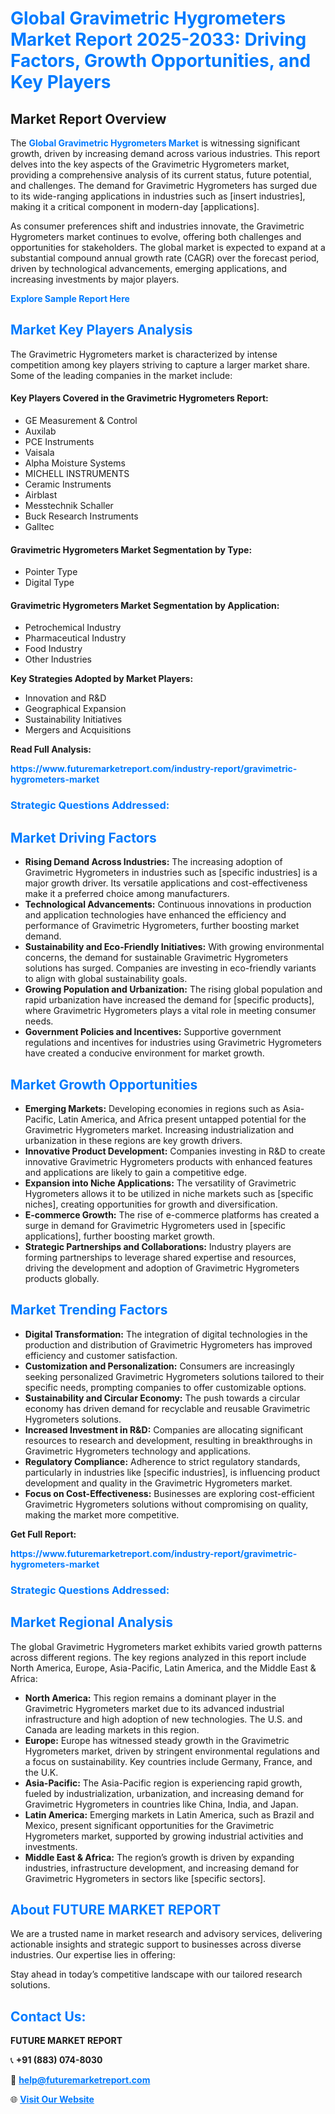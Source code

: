 <h1 style="color: #007BFF;">Global Gravimetric Hygrometers Market Report 2025-2033: Driving Factors, Growth Opportunities, and Key Players</h1>

<section id="overview">
<h2>Market Report Overview</h2>
<p>The <a href="https://www.futuremarketreport.com/industry-report/gravimetric-hygrometers-market" style="color: #007BFF; text-decoration: none;"><strong>Global Gravimetric Hygrometers Market</strong></a> is witnessing significant growth, driven by increasing demand across various industries. This report delves into the key aspects of the Gravimetric Hygrometers market, providing a comprehensive analysis of its current status, future potential, and challenges. The demand for Gravimetric Hygrometers has surged due to its wide-ranging applications in industries such as [insert industries], making it a critical component in modern-day [applications].</p>
<p>As consumer preferences shift and industries innovate, the Gravimetric Hygrometers market continues to evolve, offering both challenges and opportunities for stakeholders. The global market is expected to expand at a substantial compound annual growth rate (CAGR) over the forecast period, driven by technological advancements, emerging applications, and increasing investments by major players.</p>
</section>

<section id="overview">
<p><a href="https://www.futuremarketreport.com/request-sample/reportId=81848" style="color: #007BFF; text-decoration: none;"><strong>Explore Sample Report Here</strong></a></p>
</section>

<section id="key-players">
<h2 style="color: #007BFF;">Market Key Players Analysis</h2>
<p>The Gravimetric Hygrometers market is characterized by intense competition among key players striving to capture a larger market share. Some of the leading companies in the market include:</p>
<h4>Key Players Covered in the Gravimetric Hygrometers Report:</h4>
<ul><li>GE Measurement &amp; Control</li><li>Auxilab</li><li>PCE Instruments</li><li>Vaisala</li><li>Alpha Moisture Systems</li><li>MICHELL INSTRUMENTS</li><li>Ceramic Instruments</li><li>Airblast</li><li>Messtechnik Schaller</li><li>Buck Research Instruments</li><li>Galltec</li></ul>
<h4>Gravimetric Hygrometers Market Segmentation by Type:</h4>
<ul><li>Pointer Type</li><li>Digital Type</li></ul>

<h4>Gravimetric Hygrometers Market Segmentation by Application:</h4>
<ul><li>Petrochemical Industry</li><li>Pharmaceutical Industry</li><li>Food Industry</li><li>Other Industries</li></ul>
<p><strong>Key Strategies Adopted by Market Players:</strong></p>
<ul>
<li>Innovation and R&D</li>
<li>Geographical Expansion</li>
<li>Sustainability Initiatives</li>
<li>Mergers and Acquisitions</li>
</ul>
</section>

<section>
<p><strong>Read Full Analysis: </strong></p><a href="https://www.futuremarketreport.com/industry-report/gravimetric-hygrometers-market" style="color: #007BFF; text-decoration: none;"><strong>https://www.futuremarketreport.com/industry-report/gravimetric-hygrometers-market</strong></a>
<h3 style="color: #007BFF;">Strategic Questions Addressed:</h3>
</section>

<section id="driving-factors">
<h2 style="color: #007BFF;">Market Driving Factors</h2>
<ul>
<li><strong>Rising Demand Across Industries:</strong> The increasing adoption of Gravimetric Hygrometers in industries such as [specific industries] is a major growth driver. Its versatile applications and cost-effectiveness make it a preferred choice among manufacturers.</li>
<li><strong>Technological Advancements:</strong> Continuous innovations in production and application technologies have enhanced the efficiency and performance of Gravimetric Hygrometers, further boosting market demand.</li>
<li><strong>Sustainability and Eco-Friendly Initiatives:</strong> With growing environmental concerns, the demand for sustainable Gravimetric Hygrometers solutions has surged. Companies are investing in eco-friendly variants to align with global sustainability goals.</li>
<li><strong>Growing Population and Urbanization:</strong> The rising global population and rapid urbanization have increased the demand for [specific products], where Gravimetric Hygrometers plays a vital role in meeting consumer needs.</li>
<li><strong>Government Policies and Incentives:</strong> Supportive government regulations and incentives for industries using Gravimetric Hygrometers have created a conducive environment for market growth.</li>
</ul>
</section>

<section id="growth-opportunities">
<h2 style="color: #007BFF;">Market Growth Opportunities</h2>
<ul>
<li><strong>Emerging Markets:</strong> Developing economies in regions such as Asia-Pacific, Latin America, and Africa present untapped potential for the Gravimetric Hygrometers market. Increasing industrialization and urbanization in these regions are key growth drivers.</li>
<li><strong>Innovative Product Development:</strong> Companies investing in R&D to create innovative Gravimetric Hygrometers products with enhanced features and applications are likely to gain a competitive edge.</li>
<li><strong>Expansion into Niche Applications:</strong> The versatility of Gravimetric Hygrometers allows it to be utilized in niche markets such as [specific niches], creating opportunities for growth and diversification.</li>
<li><strong>E-commerce Growth:</strong> The rise of e-commerce platforms has created a surge in demand for Gravimetric Hygrometers used in [specific applications], further boosting market growth.</li>
<li><strong>Strategic Partnerships and Collaborations:</strong> Industry players are forming partnerships to leverage shared expertise and resources, driving the development and adoption of Gravimetric Hygrometers products globally.</li>
</ul>
</section>

<section id="trending-factors">
<h2 style="color: #007BFF;">Market Trending Factors</h2>
<ul>
<li><strong>Digital Transformation:</strong> The integration of digital technologies in the production and distribution of Gravimetric Hygrometers has improved efficiency and customer satisfaction.</li>
<li><strong>Customization and Personalization:</strong> Consumers are increasingly seeking personalized Gravimetric Hygrometers solutions tailored to their specific needs, prompting companies to offer customizable options.</li>
<li><strong>Sustainability and Circular Economy:</strong> The push towards a circular economy has driven demand for recyclable and reusable Gravimetric Hygrometers solutions.</li>
<li><strong>Increased Investment in R&D:</strong> Companies are allocating significant resources to research and development, resulting in breakthroughs in Gravimetric Hygrometers technology and applications.</li>
<li><strong>Regulatory Compliance:</strong> Adherence to strict regulatory standards, particularly in industries like [specific industries], is influencing product development and quality in the Gravimetric Hygrometers market.</li>
<li><strong>Focus on Cost-Effectiveness:</strong> Businesses are exploring cost-efficient Gravimetric Hygrometers solutions without compromising on quality, making the market more competitive.</li>
</ul>
</section>

<section>
<p><strong>Get Full Report: </strong></p><a href="https://www.futuremarketreport.com/industry-report/gravimetric-hygrometers-market" style="color: #007BFF; text-decoration: none;"><strong>https://www.futuremarketreport.com/industry-report/gravimetric-hygrometers-market</strong></a>
<h3 style="color: #007BFF;">Strategic Questions Addressed:</h3>
</section>


<section id="regional-analysis">
<h2 style="color: #007BFF;">Market Regional Analysis</h2>
<p>The global Gravimetric Hygrometers market exhibits varied growth patterns across different regions. The key regions analyzed in this report include North America, Europe, Asia-Pacific, Latin America, and the Middle East & Africa:</p>
<ul>
<li><strong>North America:</strong> This region remains a dominant player in the Gravimetric Hygrometers market due to its advanced industrial infrastructure and high adoption of new technologies. The U.S. and Canada are leading markets in this region.</li>
<li><strong>Europe:</strong> Europe has witnessed steady growth in the Gravimetric Hygrometers market, driven by stringent environmental regulations and a focus on sustainability. Key countries include Germany, France, and the U.K.</li>
<li><strong>Asia-Pacific:</strong> The Asia-Pacific region is experiencing rapid growth, fueled by industrialization, urbanization, and increasing demand for Gravimetric Hygrometers in countries like China, India, and Japan.</li>
<li><strong>Latin America:</strong> Emerging markets in Latin America, such as Brazil and Mexico, present significant opportunities for the Gravimetric Hygrometers market, supported by growing industrial activities and investments.</li>
<li><strong>Middle East & Africa:</strong> The region’s growth is driven by expanding industries, infrastructure development, and increasing demand for Gravimetric Hygrometers in sectors like [specific sectors].</li>
</ul>
</section>

<footer>
<h2 style="color: #007BFF;">About FUTURE MARKET REPORT</h2>
<p>We are a trusted name in market research and advisory services, delivering actionable insights and strategic support to businesses across diverse industries. Our expertise lies in offering:</p>

<p>Stay ahead in today’s competitive landscape with our tailored research solutions.</p>

<h2 style="color: #007BFF;">Contact Us:</h2>
<p><strong>FUTURE MARKET REPORT</strong></p>
<p>📞 <strong>+91 (883) 074-8030</strong></p>
<p>📧 <strong><a href="mailto:help@futuremarketreport.com" style="color: #007BFF;">help@futuremarketreport.com</a></strong></p>
<p>🌐 <strong><a href="https://www.futuremarketreport.com/" style="color: #007BFF;">Visit Our Website</a></strong></p>
</footer>